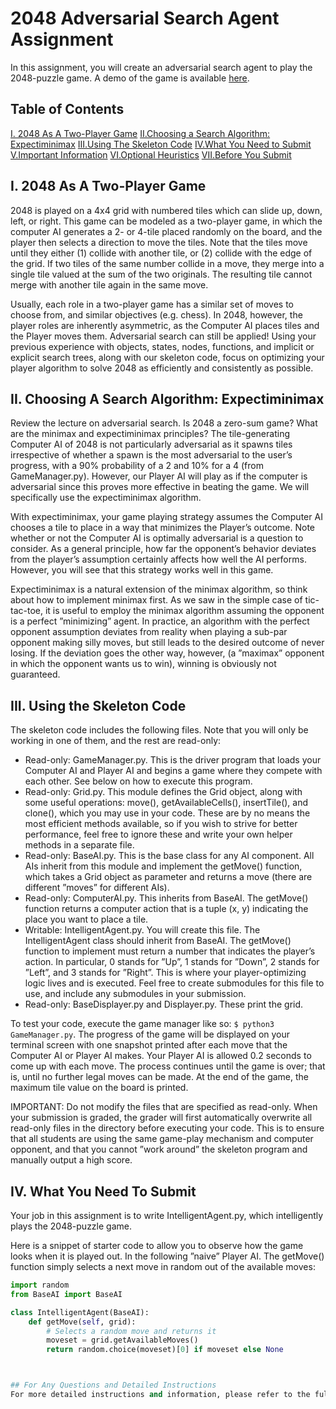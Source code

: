 # 2048 Adversarial Search Agent Assignment

In this assignment, you will create an adversarial search agent to play the 2048-puzzle game. A demo of the game is available [here](https://play2048.co/).

## Table of Contents
[I. 2048 As A Two-Player Game](#i-2048-as-a-two-player-game)
[II.Choosing a Search Algorithm: Expectiminimax](#ii-choosing-a-search-algorithm-expectiminimax)
[III.Using The Skeleton Code](#iii-using-the-skeleton-code)
[IV.What You Need to Submit](#iv-what-you-need-to-submit)
[V.Important Information](#v-important-information)
[VI.Optional Heuristics](#vi-optional-heuristics)
[VII.Before You Submit](#vii-before-you-submit)

## I. 2048 As A Two-Player Game
2048 is played on a 4x4 grid with numbered tiles which can slide up, down, left, or right. This game can be modeled as a two-player game, in which the computer AI generates a 2- or 4-tile placed randomly on the board, and the player then selects a direction to move the tiles. Note that the tiles move until they either (1) collide with another tile, or (2) collide with the edge of the grid. If two tiles of the same number collide in a move, they merge into a single tile valued at the sum of the two originals. The resulting tile cannot merge with another tile again in the same move.

Usually, each role in a two-player game has a similar set of moves to choose from, and similar objectives (e.g. chess). In 2048, however, the player roles are inherently asymmetric, as the Computer AI places tiles and the Player moves them. Adversarial search can still be applied! Using your previous experience with objects, states, nodes, functions, and implicit or explicit search trees, along with our skeleton code, focus on optimizing your player algorithm to solve 2048 as efficiently and consistently as possible.

## II. Choosing A Search Algorithm: Expectiminimax
Review the lecture on adversarial search. Is 2048 a zero-sum game? What are the minimax and expectiminimax principles? The tile-generating Computer AI of 2048 is not particularly adversarial as it spawns tiles irrespective of whether a spawn is the most adversarial to the user’s progress, with a 90% probability of a 2 and 10% for a 4 (from GameManager.py). However, our Player AI will play as if the computer is adversarial since this proves more effective in beating the game. We will specifically use the expectiminimax algorithm.

With expectiminimax, your game playing strategy assumes the Computer AI chooses a tile to place in a way that minimizes the Player’s outcome. Note whether or not the Computer AI is optimally adversarial is a question to consider. As a general principle, how far the opponent’s behavior deviates from the player’s assumption certainly affects how well the AI performs. However, you will see that this strategy works well in this game.

Expectiminimax is a natural extension of the minimax algorithm, so think about how to implement minimax first. As we saw in the simple case of tic-tac-toe, it is useful to employ the minimax algorithm assuming the opponent is a perfect ”minimizing” agent. In practice, an algorithm with the perfect opponent assumption deviates from reality when playing a sub-par opponent making silly moves, but still leads to the desired outcome of never losing. If the deviation goes the other way, however, (a ”maximax” opponent in which the opponent wants us to win), winning is obviously not guaranteed.

## III. Using the Skeleton Code
The skeleton code includes the following files. Note that you will only be working in one of them, and the rest are read-only:
- Read-only: GameManager.py. This is the driver program that loads your Computer AI and Player AI and begins a game where they compete with each other. See below on how to execute this program.
- Read-only: Grid.py. This module defines the Grid object, along with some useful operations: move(), getAvailableCells(), insertTile(), and clone(), which you may use in your code. These are by no means the most efficient methods available, so if you wish to strive for better performance, feel free to ignore these and write your own helper methods in a separate file.
- Read-only: BaseAI.py. This is the base class for any AI component. All AIs inherit from this module and implement the getMove() function, which takes a Grid object as parameter and returns a move (there are different ”moves” for different AIs).
- Read-only: ComputerAI.py. This inherits from BaseAI. The getMove() function returns a computer action that is a tuple (x, y) indicating the place you want to place a tile.
- Writable: IntelligentAgent.py. You will create this file. The IntelligentAgent class should inherit from BaseAI. The getMove() function to implement must return a number that indicates the player’s action. In particular, 0 stands for ”Up”, 1 stands for ”Down”, 2 stands for ”Left”, and 3 stands for ”Right”. This is where your player-optimizing logic lives and is executed. Feel free to create submodules for this file to use, and include any submodules in your submission.
- Read-only: BaseDisplayer.py and Displayer.py. These print the grid.

To test your code, execute the game manager like so: `$ python3 GameManager.py`. The progress of the game will be displayed on your terminal screen with one snapshot printed after each move that the Computer AI or Player AI makes. Your Player AI is allowed 0.2 seconds to come up with each move. The process continues until the game is over; that is, until no further legal moves can be made. At the end of the game, the maximum tile value on the board is printed.

IMPORTANT: Do not modify the files that are specified as read-only. When your submission is graded, the grader will first automatically overwrite all read-only files in the directory before executing your code. This is to ensure that all students are using the same game-play mechanism and computer opponent, and that you cannot ”work around” the skeleton program and manually output a high score.

## IV. What You Need To Submit
Your job in this assignment is to write IntelligentAgent.py, which intelligently plays the 2048-puzzle game.

Here is a snippet of starter code to allow you to observe how the game looks when it is played out. In the following ”naive” Player AI. The getMove() function simply selects a next move in random out of the available moves:

```python
import random
from BaseAI import BaseAI

class IntelligentAgent(BaseAI):
    def getMove(self, grid):
        # Selects a random move and returns it
        moveset = grid.getAvailableMoves()
        return random.choice(moveset)[0] if moveset else None



## For Any Questions and Detailed Instructions
For more detailed instructions and information, please refer to the full PDF document: [Download hw3_coding.pdf](hw3_coding.pdf).